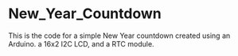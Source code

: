 # New_Year_Countdown
This is the code for a simple New Year countdown created using an Arduino. a 16x2 I2C LCD, and a RTC module. 
